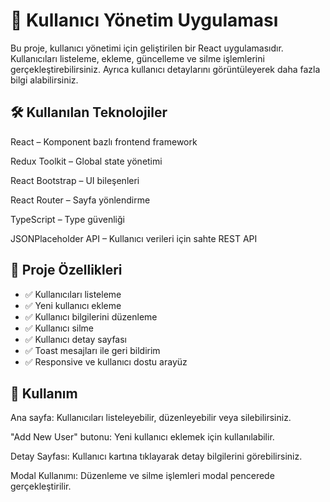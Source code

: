 # 🚀 Kullanıcı Yönetim Uygulaması

Bu proje, kullanıcı yönetimi için geliştirilen bir React uygulamasıdır. Kullanıcıları listeleme, ekleme, güncelleme ve silme işlemlerini gerçekleştirebilirsiniz. Ayrıca kullanıcı detaylarını görüntüleyerek daha fazla bilgi alabilirsiniz.

## 🛠 Kullanılan Teknolojiler

React – Komponent bazlı frontend framework

Redux Toolkit – Global state yönetimi

React Bootstrap – UI bileşenleri

React Router – Sayfa yönlendirme

TypeScript – Type güvenliği

JSONPlaceholder API – Kullanıcı verileri için sahte REST API

## 📌 Proje Özellikleri

- ✅ Kullanıcıları listeleme
- ✅ Yeni kullanıcı ekleme
- ✅ Kullanıcı bilgilerini düzenleme
- ✅ Kullanıcı silme
- ✅ Kullanıcı detay sayfası
- ✅ Toast mesajları ile geri bildirim
- ✅ Responsive ve kullanıcı dostu arayüz

## 📖 Kullanım

Ana sayfa: Kullanıcıları listeleyebilir, düzenleyebilir veya silebilirsiniz.

"Add New User" butonu: Yeni kullanıcı eklemek için kullanılabilir.

Detay Sayfası: Kullanıcı kartına tıklayarak detay bilgilerini görebilirsiniz.

Modal Kullanımı: Düzenleme ve silme işlemleri modal pencerede gerçekleştirilir.
